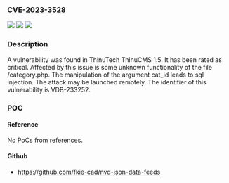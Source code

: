 ### [CVE-2023-3528](https://cve.mitre.org/cgi-bin/cvename.cgi?name=CVE-2023-3528)
![](https://img.shields.io/static/v1?label=Product&message=ThinuCMS&color=blue)
![](https://img.shields.io/static/v1?label=Version&message=%3D%201.5%20&color=brighgreen)
![](https://img.shields.io/static/v1?label=Vulnerability&message=CWE-89%20SQL%20Injection&color=brighgreen)

### Description

A vulnerability was found in ThinuTech ThinuCMS 1.5. It has been rated as critical. Affected by this issue is some unknown functionality of the file /category.php. The manipulation of the argument cat_id leads to sql injection. The attack may be launched remotely. The identifier of this vulnerability is VDB-233252.

### POC

#### Reference
No PoCs from references.

#### Github
- https://github.com/fkie-cad/nvd-json-data-feeds

